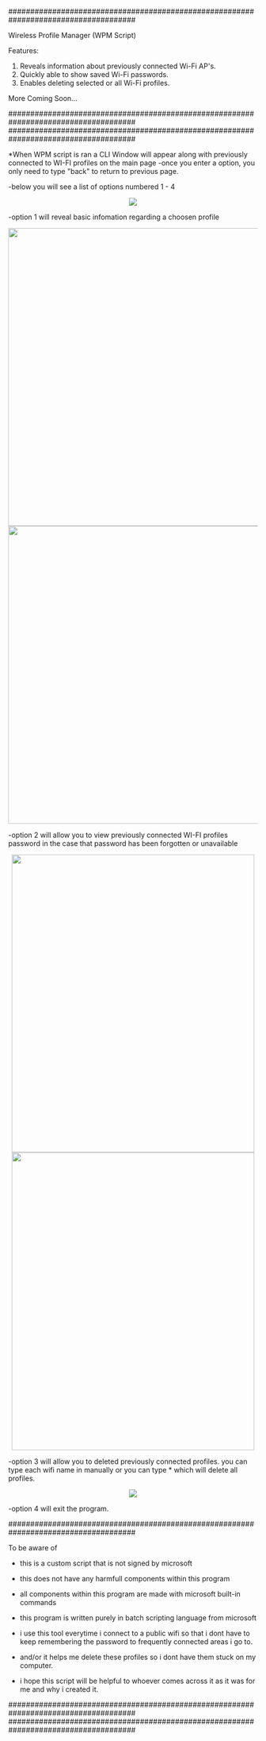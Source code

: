 #####################################################################################

Wireless Profile Manager (WPM Script) 

Features:
1. Reveals information about previously connected Wi-Fi AP's. 
2. Quickly able to show saved Wi-Fi passwords.
3. Enables deleting selected or all Wi-Fi profiles.

More Coming Soon...

#####################################################################################
#####################################################################################

*When WPM script is ran a CLI Window will appear along with previously connected to WI-FI profiles on the main page
-once you enter a option, you only need to type "back" to return to previous page.


-below you will see a list of options numbered 1 - 4
<p align="center">
  <img src="https://user-images.githubusercontent.com/52839097/145103913-c2569c22-d262-46b9-9b5f-009fe41bd45d.PNG"
</p>

-option 1 will reveal basic infomation regarding a choosen profile

<p align="center">
  <img src="https://user-images.githubusercontent.com/52839097/145108657-d77cba8e-df10-4e0d-ae31-74a1ae718c8f.png" height="600" />
  <img src="https://user-images.githubusercontent.com/52839097/145108636-8a51388b-736e-4ffd-bc66-a974c39104b4.png" height="600" />
</p>  



-option 2 will allow you to view previously connected WI-FI profiles password in the case that password has been forgotten or unavailable 

<p align="center">
  <img src="https://user-images.githubusercontent.com/52839097/145103999-e535ba0b-7878-4d7a-95ad-bee58a7e64f0.png" width="490" height="600" />
  <img src="https://user-images.githubusercontent.com/52839097/145109179-a0768232-dddc-4107-9a3c-05273bb3d8e4.png" width="490" height="600" />
</p>


-option 3 will allow you to deleted previously connected profiles. you can type each wifi name in manually or you can type * which will delete all profiles.

<p align="center">
  <img src="https://user-images.githubusercontent.com/52839097/145104522-bbc86066-34fb-44ff-aead-d54181ae2108.png">
</p>


-option 4 will exit the program. 



#####################################################################################

To be aware of

- this is a custom script that is not signed by microsoft 
- this does not have any harmfull components within this program
- all components within this program are made with microsoft built-in commands 
- this program is written purely in batch scripting language from microsoft

- i use this tool everytime i connect to a public wifi so that i dont have to keep remembering the password to frequently connected areas i go to. 
- and/or it helps me delete these profiles so i dont have them stuck on my computer.

- i hope this script will be helpful to whoever comes across it as it was for me and why i created it. 

#####################################################################################
#####################################################################################
